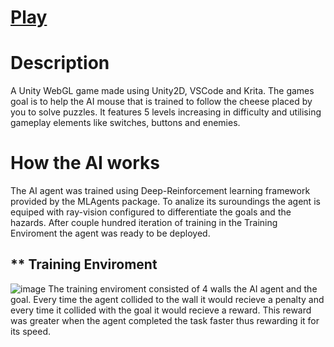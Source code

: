 # [Play](https://Davo0416.github.io/MouseAI/)

# **Description**<br/>
A Unity WebGL game made using Unity2D, VSCode and Krita. The games goal is to help the AI mouse that is trained to follow the cheese placed by you to solve puzzles. It features 5 levels increasing in difficulty and utilising gameplay elements like switches, buttons and enemies.

# **How the AI works**<br/>
The AI agent was trained using Deep-Reinforcement learning framework provided by the MLAgents package. To analize its suroundings the agent is equiped with ray-vision configured to differentiate the goals and the hazards. After couple hundred iteration of training in the Training Enviroment the agent was ready to be deployed. 
## ** Training Enviroment
![image](https://github.com/user-attachments/assets/4a22280d-1f7a-449a-80d2-92b5298bdd5e)
The training enviroment consisted of 4 walls the AI agent and the goal. Every time the agent collided to the wall it would recieve a penalty and every time it collided with the goal it would recieve a reward. This reward was greater when the agent completed the task faster thus rewarding it for its speed. 

